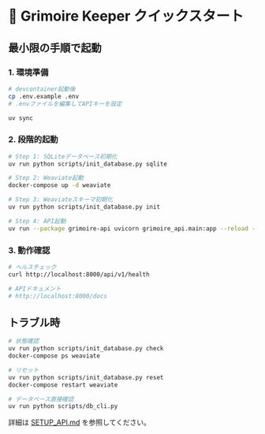 # 🚀 Grimoire Keeper クイックスタート

## 最小限の手順で起動

### 1. 環境準備
```bash
# devcontainer起動後
cp .env.example .env
# .envファイルを編集してAPIキーを設定

uv sync
```

### 2. 段階的起動
```bash
# Step 1: SQLiteデータベース初期化
uv run python scripts/init_database.py sqlite

# Step 2: Weaviate起動
docker-compose up -d weaviate

# Step 3: Weaviateスキーマ初期化
uv run python scripts/init_database.py init

# Step 4: API起動
uv run --package grimoire-api uvicorn grimoire_api.main:app --reload --host 0.0.0.0
```

### 3. 動作確認
```bash
# ヘルスチェック
curl http://localhost:8000/api/v1/health

# APIドキュメント
# http://localhost:8000/docs
```

## トラブル時
```bash
# 状態確認
uv run python scripts/init_database.py check
docker-compose ps weaviate

# リセット
uv run python scripts/init_database.py reset
docker-compose restart weaviate

# データベース直接確認
uv run python scripts/db_cli.py
```

詳細は [SETUP_API.md](./SETUP_API.md) を参照してください。